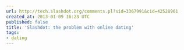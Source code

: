 ```yaml
---
url: http://tech.slashdot.org/comments.pl?sid=3367991&cid=42528961
created_at: 2013-01-09 16:23 UTC
published: false
title: 'Slashdot: the problem with online dating'
tags:
- dating
---
```



